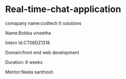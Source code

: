 # Real-time-chat-application

comapany name:codtech It solutions

Name:Bobba vineetha

Intern Id:CT06DZ1318

Domain:front end web development

Duration: 6 weeks

Mentor:Neela santhosh

